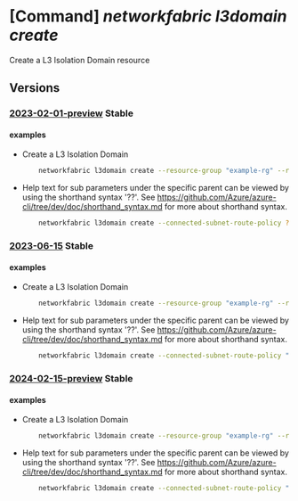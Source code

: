 # [Command] _networkfabric l3domain create_

Create a L3 Isolation Domain resource

## Versions

### [2023-02-01-preview](/Resources/mgmt-plane/L3N1YnNjcmlwdGlvbnMve30vcmVzb3VyY2Vncm91cHMve30vcHJvdmlkZXJzL21pY3Jvc29mdC5tYW5hZ2VkbmV0d29ya2ZhYnJpYy9sM2lzb2xhdGlvbmRvbWFpbnMve30=/2023-02-01-preview.xml) **Stable**

<!-- mgmt-plane /subscriptions/{}/resourcegroups/{}/providers/microsoft.managednetworkfabric/l3isolationdomains/{} 2023-02-01-preview -->

#### examples

- Create a L3 Isolation Domain
    ```bash
        networkfabric l3domain create --resource-group "example-rg" --resource-name "example-l3domain" --location "westus3" --nf-id "/subscriptions/xxxxx-xxxx-xxxx-xxxx-xxxxx/resourceGroups/example-rg/providers/Microsoft.ManagedNetworkFabric/networkFabrics/example-fabricName" --redistribute-connected-subnets "True" --redistribute-static-routes "True" --aggregate-route-configuration "{ipv4Routes:[{prefix:'10.0.0.1/28'},{prefix:'10.0.0.2/28'}],ipv6Routes:[{prefix:'2fff::/64'},{prefix:'2fff::/65'}]}" --connected-subnet-route-policy "{exportRoutePolicyId:'exportRoutePolicyId'}"
    ```

- Help text for sub parameters under the specific parent can be viewed by using the shorthand syntax '??'. See https://github.com/Azure/azure-cli/tree/dev/doc/shorthand_syntax.md for more about shorthand syntax.
    ```bash
        networkfabric l3domain create --connected-subnet-route-policy ??
    ```

### [2023-06-15](/Resources/mgmt-plane/L3N1YnNjcmlwdGlvbnMve30vcmVzb3VyY2Vncm91cHMve30vcHJvdmlkZXJzL21pY3Jvc29mdC5tYW5hZ2VkbmV0d29ya2ZhYnJpYy9sM2lzb2xhdGlvbmRvbWFpbnMve30=/2023-06-15.xml) **Stable**

<!-- mgmt-plane /subscriptions/{}/resourcegroups/{}/providers/microsoft.managednetworkfabric/l3isolationdomains/{} 2023-06-15 -->

#### examples

- Create a L3 Isolation Domain
    ```bash
        networkfabric l3domain create --resource-group "example-rg" --resource-name "example-l3domain" --location "westus3" --nf-id "/subscriptions/xxxxx-xxxx-xxxx-xxxx-xxxxx/resourceGroups/example-rg/providers/Microsoft.ManagedNetworkFabric/networkFabrics/example-fabricName" --redistribute-connected-subnets "True" --redistribute-static-routes "True" --aggregate-route-configuration "{ipv4Routes:[{prefix:'10.0.0.1/28'},{prefix:'10.0.0.2/28'}],ipv6Routes:[{prefix:'2fff::/64'},{prefix:'2fff::/65'}]}" --connected-subnet-route-policy "{exportRoutePolicy:{exportIpv4RoutePolicyId:'/subscriptions/xxxxx-xxxx-xxxx-xxxx-xxxxx/resourceGroups/example-rg/providers/microsoft.managednetworkfabric/routePolicies/example-routepolicy'}}"
    ```

- Help text for sub parameters under the specific parent can be viewed by using the shorthand syntax '??'. See https://github.com/Azure/azure-cli/tree/dev/doc/shorthand_syntax.md for more about shorthand syntax.
    ```bash
        networkfabric l3domain create --connected-subnet-route-policy "??"
    ```

### [2024-02-15-preview](/Resources/mgmt-plane/L3N1YnNjcmlwdGlvbnMve30vcmVzb3VyY2Vncm91cHMve30vcHJvdmlkZXJzL21pY3Jvc29mdC5tYW5hZ2VkbmV0d29ya2ZhYnJpYy9sM2lzb2xhdGlvbmRvbWFpbnMve30=/2024-02-15-preview.xml) **Stable**

<!-- mgmt-plane /subscriptions/{}/resourcegroups/{}/providers/microsoft.managednetworkfabric/l3isolationdomains/{} 2024-02-15-preview -->

#### examples

- Create a L3 Isolation Domain
    ```bash
        networkfabric l3domain create --resource-group "example-rg" --resource-name "example-l3domain" --location "westus3" --nf-id "/subscriptions/xxxxx-xxxx-xxxx-xxxx-xxxxx/resourceGroups/example-rg/providers/Microsoft.ManagedNetworkFabric/networkFabrics/example-fabricName" --redistribute-connected-subnets "True" --redistribute-static-routes "True" --aggregate-route-configuration "{ipv4Routes:[{prefix:'10.0.0.1/28'},{prefix:'10.0.0.2/28'}],ipv6Routes:[{prefix:'2fff::/64'},{prefix:'2fff::/65'}]}" --connected-subnet-route-policy "{exportRoutePolicy:{exportIpv4RoutePolicyId:'/subscriptions/xxxxx-xxxx-xxxx-xxxx-xxxxx/resourceGroups/example-rg/providers/microsoft.managednetworkfabric/routePolicies/example-routepolicy'}}"
    ```

- Help text for sub parameters under the specific parent can be viewed by using the shorthand syntax '??'. See https://github.com/Azure/azure-cli/tree/dev/doc/shorthand_syntax.md for more about shorthand syntax.
    ```bash
        networkfabric l3domain create --connected-subnet-route-policy "??"
    ```
